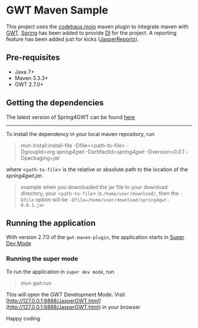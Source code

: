 # GWT Maven Sample
This project uses the [codehaus.mojo](https://gwt-maven-plugin.github.io/gwt-maven-plugin/) maven plugin to integrate maven with [GWT](http://www.gwtproject.org/). [Spring](http://spring.io/) has been added to provide [DI](https://en.wikipedia.org/wiki/Dependency_injection) for the project. A reporting feature has been added just for kicks ([JasperReports](http://community.jaspersoft.com/project/jasperreports-library)).

## Pre-requisites
- Java 7+
- Maven 3.3.3+
- GWT 2.7.0+

## Getting the dependencies
The latest version of Spring4GWT can be found [here](https://code.google.com/archive/p/spring4gwt/downloads)

---
To install the dependency in your local maven repository, run 
> mvn install:install-file -Dfile=&lt;path-to-file&gt; -DgroupId=_org.spring4gwt_ 
-DartifactId=_spring4gwt_ -Dversion=_0.0.1_ -Dpackaging=_jar_

where &lt;`path-to-file`&gt; is the relative or absolute path to the location of the _spring4gwt.jar_.
> example when you downloaded the jar file to your download directory, your &lt;`path-to-file`&gt; is `/home/user/download/`, then the
`-Dfile` option will be `-Dfile=/home/user/download/spring4gwt-0.0.1.jar`

## Running the application
With version 2.7.0 of the `gwt-maven-plugin`, the application starts in
 [Super Dev Mode](http://www.gwtproject.org/articles/superdevmode.html)

### Running the super mode
To run the application in `super dev mode`, run
> mvn gwt:run

This will open the GWT Development Mode. Visit [http://127.0.0.1:8888/JasperGWT.html](http://127.0.0.1:8888/JasperGWT.html) in your browser

Happy coding
